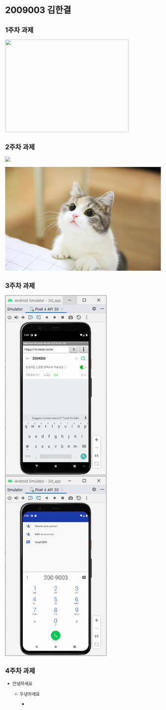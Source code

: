 # 2009003 김한결

## 1주차 과제 

   <img width="400" height="300" src="./dog.png"></img>
   
## 2주차 과제

   <img src="./png/2주차.png"></img>
   
   <img width="" height="" src="./png/고양이.jpg"> </img>


## 3주차 과제

<img width="" height="" src="./pic/네이버.png"> </img>
<img width="" height="" src="./pic/전화걸기.png"> </img>

## 4주차 과제
   
   - 안녕하세요 
   
      - 두녕하세요
      
         - 
   
      

